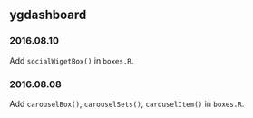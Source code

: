 <!-- NEWS.md is generated from NEWS.Rmd. -->
ygdashboard
-----------

### 2016.08.10

Add `socialWigetBox()` in `boxes.R`.

### 2016.08.08

Add `carouselBox()`, `carouselSets()`, `carouselItem()` in `boxes.R`.

